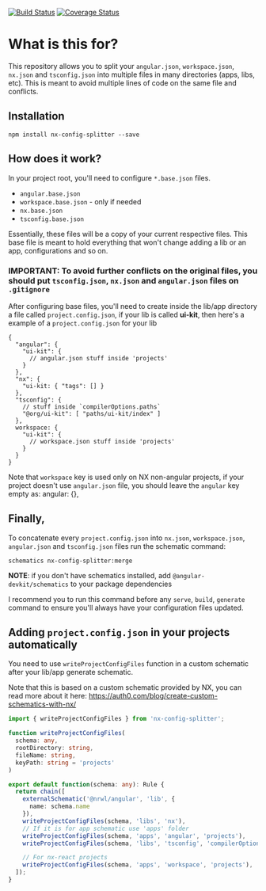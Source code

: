[![Build Status](https://travis-ci.com/eliasdarruda/ngx-config-splitter.svg?branch=master)](https://travis-ci.com/eliasdarruda/ngx-config-splitter)
[![Coverage Status](https://coveralls.io/repos/github/eliasdarruda/nx-config-splitter/badge.svg?branch=master)](https://coveralls.io/github/eliasdarruda/nx-config-splitter?branch=master)

# What is this for?

This repository allows you to split your `angular.json`, `workspace.json`, `nx.json` and `tsconfig.json` into multiple files in many directories (apps, libs, etc). This is meant to avoid multiple lines of code on the same file and conflicts.

## Installation

```
npm install nx-config-splitter --save
```

## How does it work?

In your project root, you'll need to configure `*.base.json` files.

- `angular.base.json`
- `workspace.base.json` - only if needed
- `nx.base.json`
- `tsconfig.base.json`

Essentially, these files will be a copy of your current respective files. This base file is meant to hold everything that won't change adding a lib or an app, configurations and so on.

### **IMPORTANT:** To avoid further conflicts on the original files, you should put `tsconfig.json`, `nx.json` and `angular.json` files on `.gitignore`

After configuring base files, you'll need to create inside the lib/app directory a file called `project.config.json`, if your lib is called **ui-kit**, then here's a example of a `project.config.json` for your lib

```
{
  "angular": {
    "ui-kit": {
      // angular.json stuff inside 'projects'
    }
  },
  "nx": {
    "ui-kit: { "tags": [] }
  },
  "tsconfig": {
    // stuff inside `compilerOptions.paths`
    "@org/ui-kit": [ "paths/ui-kit/index" ]
  },
  workspace: {
    "ui-kit": {
      // workspace.json stuff inside 'projects'
    }
  }
}
```

Note that `workspace` key is used only on NX non-angular projects, if your project doesn't use `angular.json` file, you should leave the `angular` key empty as: angular: {},

## **Finally**,

To concatenate every `project.config.json` into `nx.json`, `workspace.json`, `angular.json` and `tsconfig.json` files run the schematic command:

```
schematics nx-config-splitter:merge
```
**NOTE**: if you don't have schematics installed, add `@angular-devkit/schematics` to your package dependencies

I recommend you to run this command before any `serve`, `build`, `generate` command to ensure you'll always have your configuration files updated.

## Adding `project.config.json` in your projects automatically

You need to use `writeProjectConfigFiles` function in a custom schematic after your lib/app generate schematic.

Note that this is based on a custom schematic provided by NX, you can read more about it here: https://auth0.com/blog/create-custom-schematics-with-nx/



```TYPESCRIPT
import { writeProjectConfigFiles } from 'nx-config-splitter';

function writeProjectConfigFiles(
  schema: any,
  rootDirectory: string,
  fileName: string,
  keyPath: string = 'projects'
)

export default function(schema: any): Rule {
  return chain([
    externalSchematic('@nrwl/angular', 'lib', {
      name: schema.name
    }),
    writeProjectConfigFiles(schema, 'libs', 'nx'),
    // If it is for app schematic use 'apps' folder
    writeProjectConfigFiles(schema, 'apps', 'angular', 'projects'),
    writeProjectConfigFiles(schema, 'libs', 'tsconfig', 'compilerOptions.paths'),

    // For nx-react projects
    writeProjectConfigFiles(schema, 'apps', 'workspace', 'projects'),
  ]);
}
```
